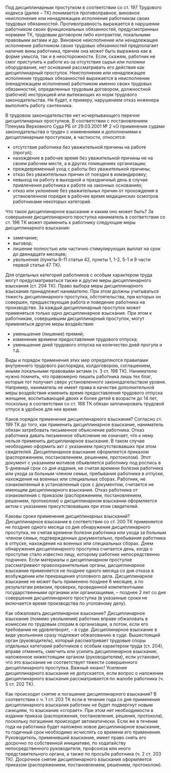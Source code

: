 Под дисциплинарным проступком в соответствии со ст. 197 Трудового кодекса (далее – ТК) понимается противоправное, виновное неисполнение или ненадлежащее исполнение работником своих трудовых обязанностей.
Противоправность выражается в нарушении работником своих функциональных обязанностей, предусмотренных нормами ТК, трудовым договором либо контрактом, локальными правовыми актами и др.
Виновное неисполнение или ненадлежащее исполнение работником своих трудовых обязанностей предполагает наличие вины работника, причем она может быть выражена как в форме умысла, так и в неосторожности.
Если, скажем, работник не смог приступить к работе из-за отсутствия сырья или поломки оборудования, нет оснований рассматривать его действия как дисциплинарный проступок.
Неисполнение или ненадлежащее исполнение трудовых обязанностей выражается в неисполнении (ненадлежащем исполнении) работником именно своих трудовых обязанностей, определенных трудовым договором, должностной (рабочей) инструкцией или вытекающих из норм трудового законодательства. Не будет, к примеру, нарушением отказ инженера выполнять работу сантехника.

В трудовом законодательстве нет исчерпывающего перечня дисциплинарных проступков. В соответствии с постановлением Пленума Верховного Суда РБ от 29.03.2001 № 2 «О применении судами законодательства о труде» с изменениями и дополнениями к дисциплинарным проступкам, в частности, относятся:
- отсутствие работника без уважительной причины на работе (прогул); 
- нахождение в рабочее время без уважительной причины не на своем рабочем месте, а в других помещениях организации; 
- преждевременный уход с работы без уважительной причины; 
- отказ без уважительных причин от поездки в командировку; 
- невыход на работу в выходной и праздничный день в случае привлечения работника к работе на законных основаниях;
- отказ или уклонение без уважительных причин от прохождения в установленном порядке в рабочее время медицинских осмотров работниками некоторых категорий.

Что такое дисциплинарное взыскание и каким оно может быть?
За совершение дисциплинарного проступка наниматель в соответствии со ст. 198 ТК может применить к работнику следующие меры дисциплинарного взыскания:
- замечание; 
- выговор; 
- лишение полностью или частично стимулирующих выплат на срок до двенадцати месяцев; 
- увольнение (пункты 6–11 статьи 42, пункты 1, 1-2, 5-1 и 9 части первой статьи 47 ТК).

Для отдельных категорий работников с особым характером труда могут предусматриваться также и другие меры дисциплинарного взыскания (ст. 204 ТК).
Право выбора меры дисциплинарного взыскания принадлежит нанимателю. При этом должны учитываться тяжесть дисциплинарного проступка, обстоятельства, при которых он совершен, предшествующая работа и поведение работника на производстве.
За каждый дисциплинарный проступок может применяться только одно дисциплинарное взыскание. При этом к работникам, совершившим дисциплинарный проступок, могут применяться другие меры воздействия:
- уменьшение (лишение) премий; 
- изменение времени предоставления трудового отпуска; 
- уменьшение дней трудового отпуска на количество дней прогула и т.д.

Виды и порядок применения этих мер определяются правилами внутреннего трудового распорядка, колдоговором, соглашением, иными локальными правовыми актами (ч. 3 ст. 198 ТК).
Нанимателю нужно помнить, что правомерно лишить работника лишь тех благ, которые тот получает сверх установленного законодательством уровня. Например, наниматель не имеет права в качестве дополнительной меры воздействия изменить время предоставления трудового отпуска женщине, воспитывающей двоих и более детей в возрасте до 14 лет, поскольку в соответствии со ст. 168 ТК обязан запланировать трудовой отпуск в удобное для нее время.

Каков порядок применения дисциплинарного взыскания?
Согласно ст. 199 ТК до того, как применить дисциплинарное взыскание, наниматель обязан затребовать письменное объяснение работника.
Отказ работника давать письменное объяснение не означает, что к нему нельзя применить дисциплинарное взыскание. В таком случае необходимо оформить акт с указанием присутствовавших при этом свидетелей.
Дисциплинарное взыскание оформляется приказом (распоряжением, постановлением, решением, протоколом). Этот документ с указанием мотивов объявляется работнику под роспись в 5-дневный срок со дня издания, не считая времени болезни работника или ухода за больным членом семьи, пребывания работника в отпуске, нахождения на военных или специальных сборах.
Работник, не ознакомленный в установленный срок с документом, считается не имеющим дисциплинарного взыскания. Отказ работника от ознакомления с приказом (распоряжением, постановлением, решением, протоколом) о дисциплинарном взыскании оформляется актом с указанием присутствовавших при этом свидетелей.

Каковы сроки применения дисциплинарных взысканий?
Дисциплинарное взыскание в соответствии со ст. 200 ТК применяется не позднее одного месяца со дня обнаружения дисциплинарного проступка, не считая времени болезни работника или ухода за больным членом семьи, подтвержденных документально, пребывания работника в отпуске, нахождения на военных или специальных сборах.
Днем обнаружения дисциплинарного проступка считается день, когда о проступке стало известно лицу, которому работник непосредственно подчинен.
Если материалы о дисциплинарном проступке рассматривают правоохранительные органы, дисциплинарное взыскание применяется не позднее одного месяца со дня отказа в возбуждении или прекращения уголовного дела.
Дисциплинарное взыскание не может быть применено позднее 6 месяцев, а по результатам ревизии, проверки, проведенной компетентными государственными органами или организациями, – позднее 2 лет со дня совершения дисциплинарного проступка (в указанные сроки не включается время производства по уголовному делу).

Как обжаловать дисциплинарное взыскание?
Дисциплинарное взыскание (помимо увольнения) работник вправе обжаловать в комиссии по трудовым спорам в организации, а потом, если его требования не удовлетворят, – в суде. Дисциплинарное взыскание в виде увольнения сразу подлежит обжалованию в суде.
Вышестоящий орган (руководитель), который рассматривает трудовые споры отдельных категорий работников с особым характером труда (ст. 204), вправе отменить, смягчить или усилить дисциплинарное взыскание, наложенное нижестоящим органом (руководителем), если установит, что это взыскание не соответствует тяжести совершенного дисциплинарного проступка.
Важный нюанс! Усиление дисциплинарного взыскания не допускается, если вопрос о наложении дисциплинарного взыскания рассматривается по жалобе работника (ч. 5 ст. 202 ТК).

Как происходит снятие и погашение дисциплинарного взыскания?
В соответствии с ч. 1 ст. 203 ТК если в течение года со дня применения дисциплинарного взыскания работник не будет подвергнут новым санкциям, то взыскание «сгорает». При этом нет необходимости в издании приказа (распоряжения, постановления, решения, протокола), поскольку погашение происходит автоматически.
Если же в течение года на работника будет наложено новое дисциплинарное взыскание, то годичный срок необходимо исчислять со времени его применения.
Руководитель, применивший взыскание, имеет право снять его досрочно по собственной инициативе, по ходатайству непосредственного руководителя, профсоюза или иного представительного органа, а также по просьбе работника (ч. 2 ст. 203 ТК). Досрочное снятие дисциплинарного взыскания оформляется приказом (распоряжением, постановлением, решением, протоколом).